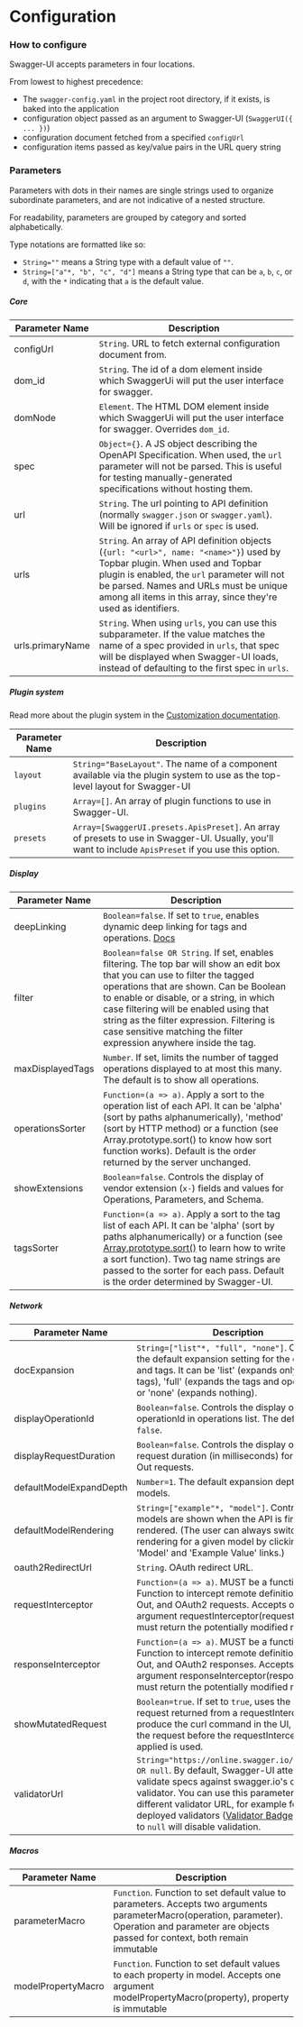 # Configuration

### How to configure

Swagger-UI accepts parameters in four locations.

From lowest to highest precedence:
- The `swagger-config.yaml` in the project root directory, if it exists, is baked into the application
- configuration object passed as an argument to Swagger-UI (`SwaggerUI({ ... })`)
- configuration document fetched from a specified `configUrl`
- configuration items passed as key/value pairs in the URL query string


### Parameters

Parameters with dots in their names are single strings used to organize subordinate parameters, and are not indicative of a nested structure.

For readability, parameters are grouped by category and sorted alphabetically.

Type notations are formatted like so:
- `String=""` means a String type with a default value of `""`.
- `String=["a"*, "b", "c", "d"]` means a String type that can be `a`, `b`, `c`, or `d`, with the `*` indicating that `a` is the default value.

##### Core

Parameter Name | Description
--- | ---
configUrl | `String`. URL to fetch external configuration document from.
dom_id |`String`. The id of a dom element inside which SwaggerUi will put the user interface for swagger.
domNode | `Element`. The HTML DOM element inside which SwaggerUi will put the user interface for swagger. Overrides `dom_id`.
spec | `Object={}`. A JS object describing the OpenAPI Specification. When used, the `url` parameter will not be parsed. This is useful for testing manually-generated specifications without hosting them.
url | `String`. The url pointing to API definition (normally `swagger.json` or `swagger.yaml`). Will be ignored if `urls` or `spec` is used.
urls | `String`. An array of API definition objects (`{url: "<url>", name: "<name>"}`) used by Topbar plugin. When used and Topbar plugin is enabled, the `url` parameter will not be parsed. Names and URLs must be unique among all items in this array, since they're used as identifiers.
urls.primaryName | `String`. When using `urls`, you can use this subparameter. If the value matches the name of a spec provided in `urls`, that spec will be displayed when Swagger-UI loads, instead of defaulting to the first spec in `urls`.

##### Plugin system

Read more about the plugin system in the [Customization documentation](/docs/customization/overview.md).

Parameter Name | Description
--- | ---
`layout` | `String="BaseLayout"`. The name of a component available via the plugin system to use as the top-level layout for Swagger-UI
`plugins` | `Array=[]`. An array of plugin functions to use in Swagger-UI.
`presets` | `Array=[SwaggerUI.presets.ApisPreset]`. An array of presets to use in Swagger-UI. Usually, you'll want to include `ApisPreset` if you use this option.

##### Display

Parameter Name | Description
--- | ---
deepLinking | `Boolean=false`. If set to `true`, enables dynamic deep linking for tags and operations. [Docs](https://github.com/swagger-api/swagger-ui/blob/master/docs/deep-linking.md)
filter | `Boolean=false OR String`. If set, enables filtering. The top bar will show an edit box that you can use to filter the tagged operations that are shown. Can be Boolean to enable or disable, or a string, in which case filtering will be enabled using that string as the filter expression. Filtering is case sensitive matching the filter expression anywhere inside the tag.
maxDisplayedTags | `Number`. If set, limits the number of tagged operations displayed to at most this many. The default is to show all operations.
operationsSorter | `Function=(a => a)`. Apply a sort to the operation list of each API. It can be 'alpha' (sort by paths alphanumerically), 'method' (sort by HTTP method) or a function (see Array.prototype.sort() to know how sort function works). Default is the order returned by the server unchanged.
showExtensions | `Boolean=false`. Controls the display of vendor extension (`x-`) fields and values for Operations, Parameters, and Schema.
tagsSorter | `Function=(a => a)`. Apply a sort to the tag list of each API. It can be 'alpha' (sort by paths alphanumerically) or a function (see [Array.prototype.sort()](https://developer.mozilla.org/en-US/docs/Web/JavaScript/Reference/Global_Objects/Array/sort) to learn how to write a sort function). Two tag name strings are passed to the sorter for each pass. Default is the order determined by Swagger-UI.

##### Network

Parameter Name | Description
--- | ---
docExpansion | `String=["list"*, "full", "none"]`. Controls the default expansion setting for the operations and tags. It can be 'list' (expands only the tags), 'full' (expands the tags and operations) or 'none' (expands nothing).
displayOperationId | `Boolean=false`. Controls the display of operationId in operations list. The default is `false`.
displayRequestDuration | `Boolean=false`. Controls the display of the request duration (in milliseconds) for Try-It-Out requests.
defaultModelExpandDepth | `Number=1`. The default expansion depth for models.
defaultModelRendering | `String=["example"*, "model"]`. Controls how models are shown when the API is first rendered. (The user can always switch the rendering for a given model by clicking the 'Model' and 'Example Value' links.)
oauth2RedirectUrl | `String`. OAuth redirect URL.
requestInterceptor | `Function=(a => a)`. MUST be a function.  Function to intercept remote definition, Try-It-Out, and OAuth2 requests.  Accepts one argument requestInterceptor(request) and must return the potentially modified request.
responseInterceptor |`Function=(a => a)`. MUST be a function.  Function to intercept remote definition, Try-It-Out, and OAuth2 responses.  Accepts one argument responseInterceptor(response) and must return the potentially modified response.
showMutatedRequest | `Boolean=true`. If set to `true`, uses the mutated request returned from a requestInterceptor to produce the curl command in the UI, otherwise the request before the requestInterceptor was applied is used.
validatorUrl | `String="https://online.swagger.io/validator" OR null`. By default, Swagger-UI attempts to validate specs against swagger.io's online validator. You can use this parameter to set a different validator URL, for example for locally deployed validators ([Validator Badge](https://github.com/swagger-api/validator-badge)). Setting it to `null` will disable validation.

##### Macros

Parameter Name | Description
--- | ---
parameterMacro | `Function`. Function to set default value to parameters. Accepts two arguments parameterMacro(operation, parameter). Operation and parameter are objects passed for context, both remain immutable
modelPropertyMacro | `Function`. Function to set default values to each property in model. Accepts one argument modelPropertyMacro(property), property is immutable

